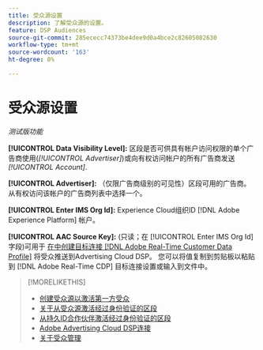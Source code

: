 ```yaml
---
title: 受众源设置
description: 了解受众源的设置。
feature: DSP Audiences
source-git-commit: 285ececc74373be4dee9d0a4bce2c82605082630
workflow-type: tm+mt
source-wordcount: '163'
ht-degree: 0%

---
```


# 受众源设置

*测试版功能*

**[!UICONTROL Data Visibility Level]:** 区段是否可供具有帐户访问权限的单个广告商使用(*[!UICONTROL Advertiser]*)或向有权访问帐户的所有广告商发送 *[!UICONTROL Account]*.

**[!UICONTROL Advertiser]:** （仅限广告商级别的可见性）区段可用的广告商。 从有权访问该帐户的广告商列表中选择一个。

**[!UICONTROL Enter IMS Org Id]:** Experience Cloud组织ID [!DNL Adobe Experience Platform] 帐户。

**[!UICONTROL AAC Source Key]:** (只读；在 [!UICONTROL Enter IMS Org Id] 字段)可用于 [在中创建目标连接 [!DNL Adobe Real-Time Customer Data Profile]](https://experienceleague.adobe.com/docs/experience-platform/destinations/catalog/advertising/adobe-advertising-cloud-dsp-destination.html) 将受众推送到Advertising Cloud DSP。 您可以将值复制到剪贴板以粘贴到 [!DNL Adobe Real-Time CDP] 目标连接设置或输入到文件中。

>[!MORELIKETHIS]
>
>* [创建受众源以激活第一方受众](source-create.md)
>* [关于从受众源激活经过身份验证的区段](source-about.md)
>* [从持久ID合作伙伴激活经过身份验证的区段](source-durable-id.md)<!-- title?-->
>* [Adobe Advertising Cloud DSP连接](https://experienceleague.adobe.com/docs/experience-platform/destinations/catalog/advertising/adobe-advertising-cloud-connection.html)
>* [关于受众管理](/help/dsp/audiences/audience-about.md)

